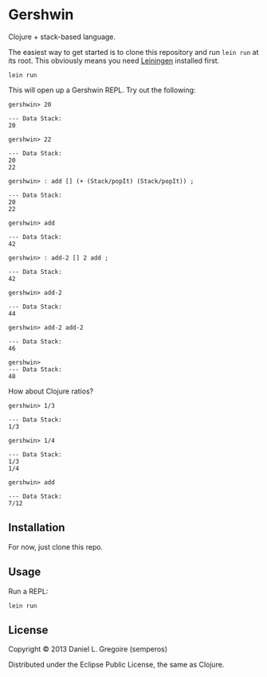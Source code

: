# Gershwin #

Clojure + stack-based language.

The easiest way to get started is to clone this repository and run `lein run` at its root. This obviously means you need [Leiningen](https://github.com/technomancy/leiningen) installed first.

```
lein run
```

This will open up a Gershwin REPL. Try out the following:

```
gershwin> 20

--- Data Stack:
20

gershwin> 22

--- Data Stack:
20
22

gershwin> : add [] (+ (Stack/popIt) (Stack/popIt)) ;

--- Data Stack:
20
22

gershwin> add

--- Data Stack:
42

gershwin> : add-2 [] 2 add ;

--- Data Stack:
42

gershwin> add-2

--- Data Stack:
44

gershwin> add-2 add-2

--- Data Stack:
46

gershwin>
--- Data Stack:
48
```

How about Clojure ratios?

```
gershwin> 1/3

--- Data Stack:
1/3

gershwin> 1/4

--- Data Stack:
1/3
1/4

gershwin> add

--- Data Stack:
7/12
```

## Installation

For now, just clone this repo.

## Usage

Run a REPL:

```
lein run
```

## License

Copyright © 2013 Daniel L. Gregoire (semperos)

Distributed under the Eclipse Public License, the same as Clojure.
